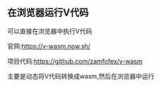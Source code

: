 ## 在浏览器运行V代码

可以直接在浏览器中执行V代码

官网:https://v-wasm.now.sh/

项目代码:https://github.com/zamfofex/v-wasm

主要是动态将V代码转换成wasm,然后在浏览器中运行

